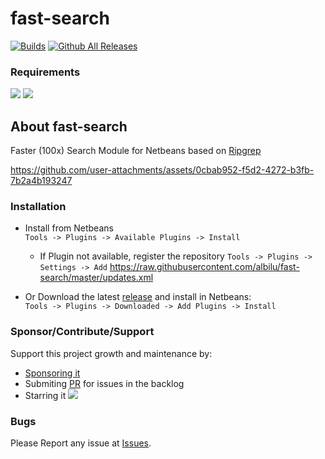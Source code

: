 # fast-search

[![Builds](https://github.com/albilu/fast-search/actions/workflows/builds.yml/badge.svg?branch=master)](https://github.com/albilu/fast-search/actions/workflows/builds.yml) [![Github All Releases](https://img.shields.io/github/downloads/albilu/fast-search/total.svg)]()

### Requirements

[![](https://img.shields.io/badge/JDK-8+-green)]() [![](https://img.shields.io/badge/Netbeans-23+-green)]()

## About fast-search

Faster (100x) Search Module for Netbeans based on [Ripgrep](https://github.com/BurntSushi/ripgrep)

https://github.com/user-attachments/assets/0cbab952-f5d2-4272-b3fb-7b2a4b193247

### Installation

-   Install from Netbeans \
     `Tools -> Plugins -> Available Plugins -> Install`

    -   If Plugin not available, register the repository
        `Tools -> Plugins -> Settings -> Add`
        https://raw.githubusercontent.com/albilu/fast-search/master/updates.xml

-   Or Download the latest [release](https://github.com/albilu/fast-search/releases) and install in Netbeans: \
     `Tools -> Plugins -> Downloaded -> Add Plugins -> Install`


### Sponsor/Contribute/Support

Support this project growth and maintenance by:

-   [Sponsoring it](https://github.com/sponsors/albilu)
-   Submiting [PR](https://github.com/albilu/fast-search/pulls) for issues in the backlog
-   Starring it [![](https://img.shields.io/github/stars/albilu/fast-search)]()


### Bugs

Please Report any issue at [Issues](https://github.com/albilu/fast-search/issues).


